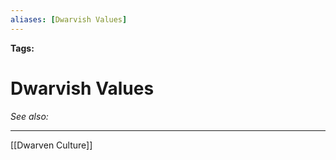 ```yaml
---
aliases: [Dwarvish Values]
---
```


**Tags:** 
# Dwarvish Values
*See also:* 
___
[[Dwarven Culture]]